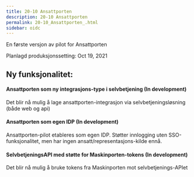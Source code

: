 ```yaml
---
title: 20-10 Ansattporten 
description: 20-10 Ansattporten 
permalink: 20-10_Ansattporten_.html
sidebar: oidc
---
```



En første versjon av pilot for Ansattporten



Planlagd produksjonssetting: Oct 19, 2021

## Ny funksjonalitet:


#### Ansattporten som ny integrasjons-type i selvbetjening (In development)

Det blir nå mulig å lage ansattporten-integrasjon via selvbetjeningsløsning (både web og api)




#### Ansattporten som egen IDP (In development)

Ansattporten-pilot etableres som egen IDP. Støtter innlogging uten SSO-funksjonalitet, men har ingen ansatt/representasjons-kilde ennå.




#### SelvbetjeningsAPI med støtte for Maskinporten-tokens (In development)

Det blir nå mulig å bruke tokens fra Maskinporten mot selvbetjenings-APIet

